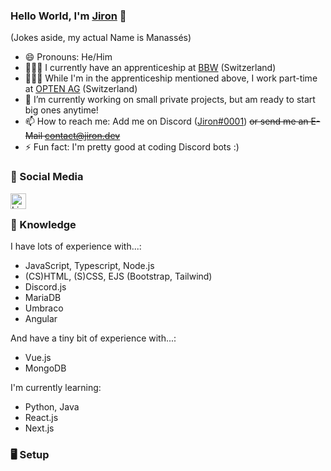 ### Hello World, I'm [Jiron](https://www.jiron.dev/) 👋
(Jokes aside, my actual Name is Manassés)

- 😄 Pronouns: He/Him
- 👨🏼‍🎓 I currently have an apprenticeship at [BBW](https://www.bbw.ch/) (Switzerland)
- 👨🏼‍💻 While I'm in the apprenticeship mentioned above, I work part-time at [OPTEN AG](https://www.opten.ch/) (Switzerland) 
- 🔭 I’m currently working on small private projects, but am ready to start big ones anytime!
- 📫 How to reach me: Add me on Discord ([Jiron#0001](https://discordapp.com/users/501819491764666386/)) ~~or send me an E-Mail contact@jiron.dev~~
- ⚡ Fun fact: I'm pretty good at coding Discord bots :)

### 🔗 Social Media

[<img align="left" alt="Linkedin" width="25px" src="https://user-images.githubusercontent.com/74461477/139423303-d8791117-ba5a-4f5f-8f32-2f6c7f87047d.png"/>](https://ch.linkedin.com/in/manassés-zähnler-71406a222)
<br>

### 🧠 Knowledge

I have lots of experience with...:

- JavaScript, Typescript, Node.js
- (CS)HTML, (S)CSS, EJS (Bootstrap, Tailwind)
- Discord.js
- MariaDB
- Umbraco
- Angular

And have a tiny bit of experience with...:

- Vue.js
- MongoDB

I'm currently learning:

- Python, Java
- React.js
- Next.js

### 🖥️ Setup 
